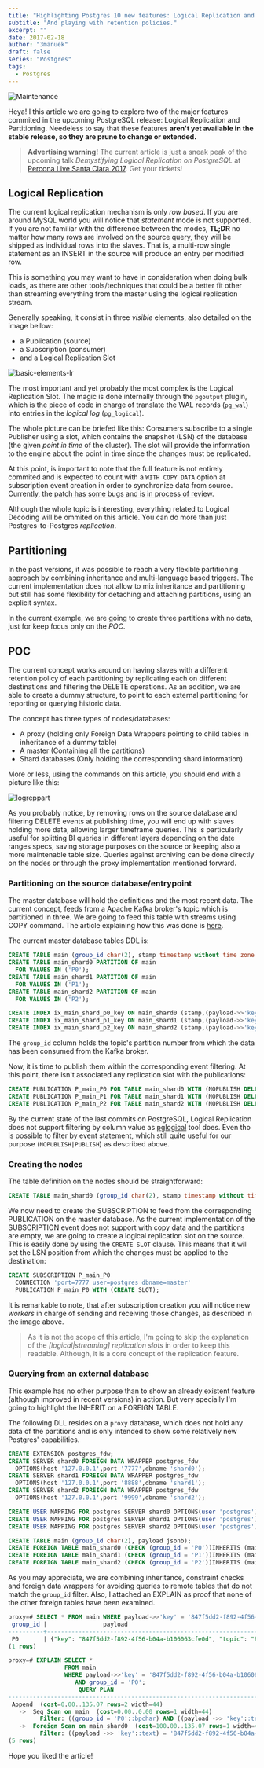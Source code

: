 ```yaml
---
title: "Highlighting Postgres 10 new features: Logical Replication and Partitioning."
subtitle: "And playing with retention policies."
excerpt: ""
date: 2017-02-18
author: "3manuek"
draft: false
series: "Postgres"
tags:
  - Postgres
---
```


![Maintenance](/images/posts/maintenance.png)

Heya! I this article we are going to explore two of the major features commited in
the upcoming PostgreSQL release: Logical Replication and Partitioning. Needeless to
say that these features **aren't yet available in the stable release, so they are prune
to change or extended.**

> **Advertising warning!**
> The current article is just a sneak peak of the upcoming talk _Demystifying Logical
Replication on PostgreSQL_ at [Percona Live Santa Clara 2017][4]. Get your tickets!

## Logical Replication

The current logical replication mechanism is only _row based_. If you are around MySQL
world you will notice that _statement_ mode is not supported. If you are not familiar
with the difference between the modes, **TL;DR** no matter how many rows are involved
on the source query, they will be shipped as individual rows into the slaves. That is,
a multi-row single statement as an INSERT in the source will produce an entry per modified
row.

This is something you may want to have in consideration when doing bulk loads, as there
are other tools/techniques that could be a better fit other than streaming everything
from the master using the logical replication stream.

Generally speaking, it consist in three _visible_ elements, also detailed on the image
bellow:

- a Publication  (source)
- a Subscription (consumer)
- and a Logical Replication Slot  

<!-- ![POC Image][3]
<figcaption class="caption">Basic elements of the Logical Replication.</figcaption> -->

![basic-elements-lr](/images/posts/2017-02/logicalrepinternals.jpg)

<!-- <img name="go2shell-finder" src="/images/series/Mac小白探索记/2/go2shell-finder.jpg" width='250px'/>-->

The most important and yet probably the most complex is the Logical Replication Slot.
The magic is done internally through the `pgoutput` plugin, which is the piece of code in charge
of translate the WAL records (`pg_wal`) into  entries in the _logical log_ (`pg_logical`).

The whole picture can be briefed like this: Consumers subscribe to a single Publisher
using a slot, which contains the snapshot (LSN) of the database (the given _point in time_
of the cluster). The slot will provide the information to the engine about the point in time
since the changes must be replicated.

At this point, is important to note that the full feature is not entirely commited
and is expected to count with a `WITH COPY DATA` option at subscription event creation
in order to synchronize data from source. Currently, the [patch has some bugs and is in process of review][6].

Although the whole topic is interesting, everything related to Logical Decoding will be ommited
on this article. You can do more than just Postgres-to-Postgres _replication_.

## Partitioning

In the past versions, it was possible to reach a very flexible partitioning approach by combining
inheritance and multi-language based triggers. The current implementation does not allow to mix
inheritance and partitioning but still has some flexibility for detaching and attaching partitions,
using an explicit syntax.

In the current example, we are going to create three partitions with no data, just for keep focus
only on the _POC_.


## POC

The current concept works around on having slaves with a different retention policy
of each partitioning by replicating each on different destinations and filtering
the DELETE operations. As an addition, we are able to create a dummy structure,
to point to each external partitioning for reporting or querying historic data.

The concept has three types of nodes/databases:

- A proxy (holding only Foreign Data Wrappers pointing to child tables in inheritance of a dummy table)
- A master (Containing all the partitions)
- Shard databases (Only holding the corresponding shard information)

More or less, using the commands on this article, you should end with a picture like this:

<!-- ![POC Image][1]{: class="bigger-image" }
<figcaption class="caption">Flight view of the POC.</figcaption> -->

![logreppart](/images/posts/2017-02/logreppart.jpg)

As you probably notice, by removing rows on the source database and filtering DELETE
events at publishing time, you will end up with slaves holding more data, allowing larger timeframe queries. This is particularly useful for splitting BI queries in different layers depending on the date ranges specs, saving storage purposes on the source or  keeping also a more maintenable table size.
Queries against archiving can be done directly on the nodes or through the proxy implementation
mentioned forward.


### Partitioning on the source database/entrypoint

The master database will hold the definitions and the most recent data. The current concept, feeds
from a Apache Kafka broker's topic which is partitioned in three. We are going to feed this table
with streams using COPY command. The article explaining how this was done is [here][5].

The current master database tables DDL is:

```sql
CREATE TABLE main (group_id char(2), stamp timestamp without time zone DEFAULT now(), payload jsonb) PARTITION BY LIST(group_id);
CREATE TABLE main_shard0 PARTITION OF main
  FOR VALUES IN ('P0');
CREATE TABLE main_shard1 PARTITION OF main
  FOR VALUES IN ('P1');
CREATE TABLE main_shard2 PARTITION OF main
  FOR VALUES IN ('P2');

CREATE INDEX ix_main_shard_p0_key ON main_shard0 (stamp,(payload->>'key'));
CREATE INDEX ix_main_shard_p1_key ON main_shard1 (stamp,(payload->>'key'));
CREATE INDEX ix_main_shard_p2_key ON main_shard2 (stamp,(payload->>'key'));
```

The `group_id` column holds the topic's partition number from which the data has
been consumed from the Kafka broker.  

Now, it is time to publish them within the corresponding event filtering. At this
point, there isn't associated any replication slot with the publications:

```sql
CREATE PUBLICATION P_main_P0 FOR TABLE main_shard0 WITH (NOPUBLISH DELETE);
CREATE PUBLICATION P_main_P1 FOR TABLE main_shard1 WITH (NOPUBLISH DELETE);
CREATE PUBLICATION P_main_P2 FOR TABLE main_shard2 WITH (NOPUBLISH DELETE);
```

By the current state of the last commits on PostgreSQL, Logical Replication does not support
filtering by column value as [pglogical][2] tool does. Even tho is possible to filter by
event statement, which still quite useful for our purpose (`NOPUBLISH|PUBLISH`) as
described above.


### Creating the nodes

The table definition on the nodes should be straightforward:

```sql
CREATE TABLE main_shard0 (group_id char(2), stamp timestamp without time zone, payload jsonb);
```

We now need to create the SUBSCRIPTION to feed from the corresponding PUBLICATION on the master database.
As the current implementation of the SUBSCRIPTION event does not support with copy data and the
partitions are empty, we are going to create a logical replication slot on the source. This is
easily done by using the `CREATE SLOT` clause. This means that it will set the LSN position from
which the changes must be applied to the destination:

```sql
CREATE SUBSCRIPTION P_main_P0
  CONNECTION 'port=7777 user=postgres dbname=master'
  PUBLICATION P_main_P0 WITH (CREATE SLOT);
```

It is remarkable to note, that after subscription creation you will notice new  _workers_ in charge
of sending and receiving those changes, as described in the image above.

> As it is not the scope of this article, I'm going to skip the explanation of the
> _[logical|streaming] replication slots_ in order to keep this readable.
> Although, it is a core concept of the replication feature.


### Querying from an external database

This example has no other purpose than to show an already existent feature (although improved
in recent versions) in action. But very specially I'm going to highlight the INHERIT on a
FOREIGN TABLE.

The following DLL resides on a `proxy` database, which does not hold any data of the partitions
and is only intended to show some relatively new Postgres' capabilities.

```sql
CREATE EXTENSION postgres_fdw;
CREATE SERVER shard0 FOREIGN DATA WRAPPER postgres_fdw
  OPTIONS(host '127.0.0.1',port '7777',dbname 'shard0');
CREATE SERVER shard1 FOREIGN DATA WRAPPER postgres_fdw
  OPTIONS(host '127.0.0.1',port '8888',dbname 'shard1');
CREATE SERVER shard2 FOREIGN DATA WRAPPER postgres_fdw
  OPTIONS(host '127.0.0.1',port '9999',dbname 'shard2');

CREATE USER MAPPING FOR postgres SERVER shard0 OPTIONS(user 'postgres');
CREATE USER MAPPING FOR postgres SERVER shard1 OPTIONS(user 'postgres');
CREATE USER MAPPING FOR postgres SERVER shard2 OPTIONS(user 'postgres');

CREATE TABLE main (group_id char(2), payload jsonb);
CREATE FOREIGN TABLE main_shard0 (CHECK (group_id = 'P0'))INHERITS (main) SERVER shard0;
CREATE FOREIGN TABLE main_shard1 (CHECK (group_id = 'P1'))INHERITS (main) SERVER shard1;
CREATE FOREIGN TABLE main_shard2 (CHECK (group_id = 'P2'))INHERITS (main) SERVER shard2;
```

As you may appreciate, we are combining inheritance, constraint checks and foreign data wrappers
for avoiding queries to remote tables that do not match the `group_id` filter. Also, I attached
an EXPLAIN as proof that none of the other foreign tables have been examined.

```sql
proxy=# SELECT * FROM main WHERE payload->>'key' = '847f5dd2-f892-4f56-b04a-b106063cfe0d' and group_id = 'P0';
 group_id |                payload                                                                      
----------+--------------------------------------------------------------------
 P0       | {"key": "847f5dd2-f892-4f56-b04a-b106063cfe0d", "topic": "PGSHARD", "offset": 47, "payload": "PXdmzb3EhEeNDdn5surg2VNmEdJoIys9", "partition": 0}
(1 rows)

proxy=# EXPLAIN SELECT *
                FROM main
                WHERE payload->>'key' = '847f5dd2-f892-4f56-b04a-b106063cfe0d'
                   AND group_id = 'P0';
                    QUERY PLAN          
--------------------------------------------------------------------------------
 Append  (cost=0.00..135.07 rows=2 width=44)
   ->  Seq Scan on main  (cost=0.00..0.00 rows=1 width=44)
         Filter: ((group_id = 'P0'::bpchar) AND ((payload ->> 'key'::text) = '847f5dd2-f892-4f56-b04a-b106063cfe0d'::text))
   ->  Foreign Scan on main_shard0  (cost=100.00..135.07 rows=1 width=44)
         Filter: ((payload ->> 'key'::text) = '847f5dd2-f892-4f56-b04a-b106063cfe0d'::text)
(5 rows)
```


Hope you liked the article!




<!-- [1]: http://www.3manuek.com/assets/posts/logreppart.jpg -->
[2]: https://2ndquadrant.com/es/resources/pglogical/
<!-- [3]: http://www.3manuek.com/assets/posts/logicalrepinternals.jpg -->
[4]: https://www.percona.com/live/17/sessions/demystifying-postgres-logical-replication
[5]: http://www.3manuek.com/kafkaandcopypg
[6]: https://www.postgresql.org/message-id/56f3ec6f1989c738a0fa865b13d25761@xs4all.nl
